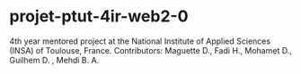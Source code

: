 projet-ptut-4ir-web2-0
======================

4th year mentored project at the National Institute of Applied Sciences (INSA) of Toulouse, France. Contributors:  Maguette D., Fadi H., Mohamet D., Guilhem D. , Mehdi B. A.
